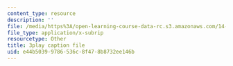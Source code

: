 ```yaml
---
content_type: resource
description: ''
file: /media/https%3A/open-learning-course-data-rc.s3.amazonaws.com/14-73-the-challenge-of-world-poverty-spring-2011/e44b50399786536c8f478b8732ee146b_K2LvCx8H0OU.vtt
file_type: application/x-subrip
resourcetype: Other
title: 3play caption file
uid: e44b5039-9786-536c-8f47-8b8732ee146b
---
```

